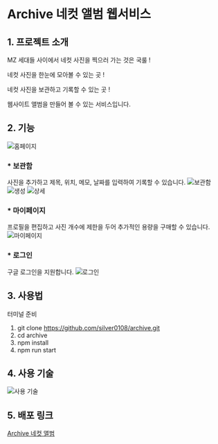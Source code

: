 # Archive 네컷 앨범 웹서비스

## 1. 프로젝트 소개
MZ 세대들 사이에서 네컷 사진을 찍으러 가는 것은 국룰 !


네컷 사진을 한눈에 모아볼 수 있는 곳 !


네컷 사진을 보관하고 기록할 수 있는 곳 !


웹사이트 앨범을 만들어 볼 수 있는 서비스입니다.

## 2. 기능
![홈페이지](https://github.com/silver0108/archive/assets/78434676/025f98cb-a259-42f2-8d94-2197d3997eee)

### * 보관함
사진을 추가하고 제목, 위치, 메모, 날짜를 입력하여 기록할 수 있습니다.
![보관함](https://github.com/silver0108/archive/assets/78434676/8628e7cd-c044-44c0-86ae-aff2a2ff4060)
![생성](https://github.com/silver0108/archive/assets/78434676/a306284c-3426-4278-b0b8-eaa5ee678bcf)
![상세](https://github.com/silver0108/archive/assets/78434676/ad31600a-7348-4600-8297-e32926268710)

### * 마이페이지
프로필을 편집하고 사진 개수에 제한을 두어 추가적인 용량을 구매할 수 있습니다.
![마이페이지](https://github.com/silver0108/archive/assets/78434676/d81e8088-61c1-4774-b189-f590ba93ec97)

### * 로그인
구글 로그인을 지원합니다.
![로그인](https://github.com/silver0108/archive/assets/78434676/dc19dbd0-3763-45a3-82c1-aa0f60b1505b)

## 3. 사용법
터미널 준비


1. git clone https://github.com/silver0108/archive.git
2. cd archive
3. npm install
4. npm run start

## 4. 사용 기술
![사용 기술](https://github.com/silver0108/archive/assets/78434676/8f5f876c-26db-44de-845e-9c089b641c99)

## 5. 배포 링크
[Archive 네컷 앨범](https://archive-c9af3.web.app/)
